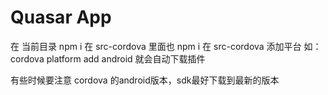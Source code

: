 # Quasar App

在 当前目录 npm i
在 src-cordova 里面也 npm i
在 src-cordova 添加平台 如：cordova platform add android 就会自动下载插件


有些时候要注意 cordova 的android版本，sdk最好下载到最新的版本